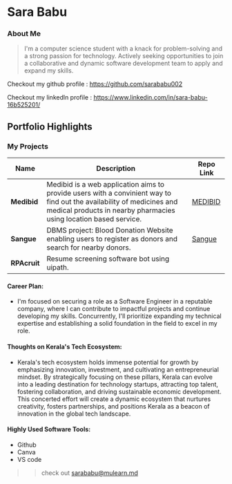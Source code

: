 # Sara Babu

### About Me

> I'm a computer science student with a knack for problem-solving and a strong passion for technology.  Actively seeking opportunities to 
join a collaborative and dynamic software development team to apply and expand my skills.

Checkout my github profile : https://github.com/sarababu002

Checkout my linkedln profile : https://www.linkedin.com/in/sara-babu-16b525201/

## Portfolio Highlights

### My Projects

| Name                | Description                                                                                      | Repo Link                                                      |
|---------------------|---------------------------------------------------------------------------|----------------------------------------------------------------|
| **Medibid**         | Medibid is a web application aims to provide users with a convinient way to find out the availability of medicines and medical products in nearby pharmacies using location based service.|[MEDIBID](https://github.com/MEDIBID)            |
| **Sangue**          | DBMS project: Blood Donation Website enabling users to register as donors and search for nearby donors.                                             | [Sangue](https://github.com/SanGue36)            |
| **RPAcruit**         | Resume screening software bot using uipath.                                              |           |



#### Career Plan:

- I'm focused on securing a role as a Software Engineer in a reputable company, where I can contribute to impactful projects and continue developing my skills. Concurrently, I'll prioritize expanding my technical expertise and establishing a solid foundation in the field to excel in my role.

#### Thoughts on Kerala's Tech Ecosystem:

- Kerala's tech ecosystem holds immense potential for growth by emphasizing innovation, investment, and cultivating an entrepreneurial mindset. By strategically focusing on these pillars, Kerala can evolve into a leading destination for technology startups, attracting top talent, fostering collaboration, and driving sustainable economic development. This concerted effort will create a dynamic ecosystem that nurtures creativity, fosters partnerships, and positions Kerala as a beacon of innovation in the global tech landscape.

#### Highly Used Software Tools:

- Github
- Canva
- VS code
  
>> check out [sarababu@mulearn.md](https://app.mulearn.org/profile/sarababu@mulearn.md)

